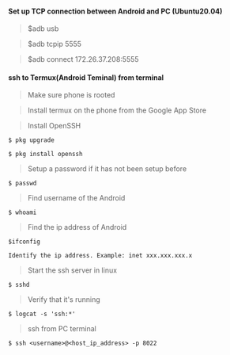 #### Set up TCP connection between Android and PC (Ubuntu20.04)

> $adb usb

> $adb tcpip 5555

> $adb connect 172.26.37.208:5555

#### ssh to Termux(Android Teminal) from terminal
> Make sure phone is rooted

> Install termux on the phone from the Google App Store

> Install OpenSSH
	
	$ pkg upgrade

	$ pkg install openssh

> Setup a password if it has not been setup before

	$ passwd 

> Find username of the Android

	$ whoami

> Find the ip address of Android 

	$ifconfig

	Identify the ip address. Example: inet xxx.xxx.xxx.x

> Start the ssh server in linux

	$ sshd

> Verify that it's running

	$ logcat -s 'ssh:*'

> ssh from PC terminal

	$ ssh <username>@<host_ip_address> -p 8022


